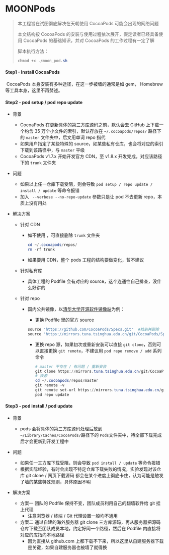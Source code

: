 # MOONPods

> 本工程旨在试图彻底解决在天朝使用 CocoaPods 可能会出现的网络问题
>
> 本文结构按 CocoaPods 的安装与使用过程依次展开，假定读者已经具备使用 CocoaPods 的基础知识，并对 CocoaPods 的工作过程有一定了解
>
> 脚本执行方法：
>
> ```powershell
> chmod +x ./moon_pod.sh
> ```



#### Step1 - Install CocoaPods

​    CocoaPods 本身安装有多种途径，在这一步被墙的通常是如 gem， Homebrew 等工具本身，这里不再赘述。



#### Step2 - pod setup / pod repo update

* 背景
  * CocoaPods 在更新具体的第三方库源码之前，默认会去 GitHub 上下载一个约含 35 万个小文件的索引，默认存放在 ``~/.cocoapods/repos/`` 路径下的 ``master`` 文件夹中，后文用单词 repo 指代
  * 如果用户指定了某些特殊的 source，如某些私有仓库，也会将对应的索引下载到该路径中，与 ``master`` 平级
  * CocoaPods v1.7.x 开始开发官方 CDN，至 v1.8.x 开发完成，对应该路径下的 ``trunk`` 文件夹
* 问题
  * 如果以上任一仓库下载受阻，则会导致 ``pod setup / repo update / install / update`` 等命令报错
  * 加入 `` --verbose --no-repo-update`` 参数只是让 pod 不去更新 repo，本质上没有用处

* 解决方案

  * 针对 CDN

    * 如不使用 ，可直接删除 ``trunk`` 文件夹

      ```powershell
      cd ~/.cocoapods/repos/
      rm -rf trunk
      ```

    * 如果要用 CDN，整个 pods 工程的结构要做变化，暂不建议

  * 针对私有库

    * 具体工程的 Podfile 会有对应的 source，这个连通性自己排查，没什么好讲的

  * 针对 repo

    * 国内公共镜像，以[清华大学开源软件镜像站](<https://mirrors.tuna.tsinghua.edu.cn/help/CocoaPods/>)为例：

      * 更换 Podfile 里的官方 source

      ```powershell
      source 'https://github.com/CocoaPods/Specs.git'  #找到并删除
      source 'https://mirrors.tuna.tsinghua.edu.cn/git/CocoaPods/Specs.git'  #加入
      ```

      * 更换 repo 源，如果初次或重新安装可以直接 ``git clone``，否则可以直接更换 ``git remote``，不建议用 ``pod repo remove / add`` 系列命令

    	```powershell
    	# master 不存在 / 有问题 / 重新安装
    	git clone https://mirrors.tuna.tsinghua.edu.cn/git/CocoaPods/Specs.git master  
    	# 换源
    	cd ~/.cocoapods/repos/master
    	git remote -v
    	git remote set-url https://mirrors.tuna.tsinghua.edu.cn/git/CocoaPods/Specs.git
    	pod repo update
    	```




#### Step3 - pod install / pod update

* 背景
  * pods 会将具体的第三方库源码处理后放到 ``~/Library/Caches/CocoaPods/``路径下的 ``Pods``文件夹中，待全部下载完成后才会更新到开发工程中
* 问题
  * 如果任一三方库下载受阻，则会导致 ``pod install / update`` 等命令报错
  * 根据实际经验，有时会出现不特定仓库下载失败的情况，实验发现对该仓库 git clone / 网页下载源码 都会在某个进度上彻底卡住，认为可能是触发了墙的某些特殊规则，具体原因不明

* 解决方案
  * 方案一  团队的 Podfile 保持不变，团队成员利用自己的翻墙软件给 git 挂上代理
    * 注意浏览器 / 终端 / Git 代理设置一般均不通用
  * 方案二  通过自建的海外服务器 git clone 三方库源码，再从服务器把源码仓库下载至团队成员本地，约定好同一个路径，然后在 Podfile 内直接将对应的库指向本地路径
    * 因为直接从 github.com 上都下载不下来，所以这里从自建服务器下载是关键，如果自建服务器也被墙了就得换